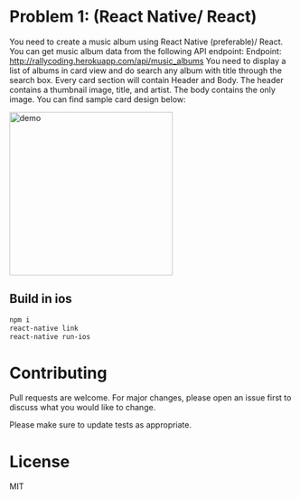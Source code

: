 # Problem 1: (React Native/ React)

You need to create a music album using React Native (preferable)/ React. You can get music
album data from the following API endpoint:
Endpoint: http://rallycoding.herokuapp.com/api/music_albums
You need to display a list of albums in card view and do search any album with title through the
search box. Every card section will contain Header and Body. The header contains a thumbnail
image, title, and artist. The body contains the only image. You can find sample card design below:

<img width="289" alt="demo" src="https://user-images.githubusercontent.com/23288785/57567524-4fd7b400-73fc-11e9-944a-2e5c9e6f6d3b.png">

## Build in ios


```bash
npm i
react-native link
react-native run-ios 
```

# Contributing
Pull requests are welcome. For major changes, please open an issue first to discuss what you would like to change.

Please make sure to update tests as appropriate.

# License
MIT
